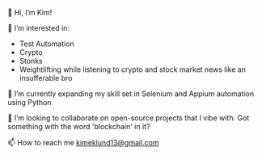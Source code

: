 👋 Hi, I’m Kim!

👀 I’m interested in:
- Test Automation
- Crypto 
- Stonks
- Weightlifting while listening to crypto and stock market news like an insufferable bro

🌱 I’m currently expanding my skill set in Selenium and Appium automation using Python

💞️ I’m looking to collaborate on open-source projects that I vibe with. Got something with the word 'blockchain' in it? 

📫 How to reach me kimeklund13@gmail.com

<!---
KimEklund13/KimEklund13 is a ✨ special ✨ repository because its `README.md` (this file) appears on your GitHub profile.
You can click the Preview link to take a look at your changes.
--->
